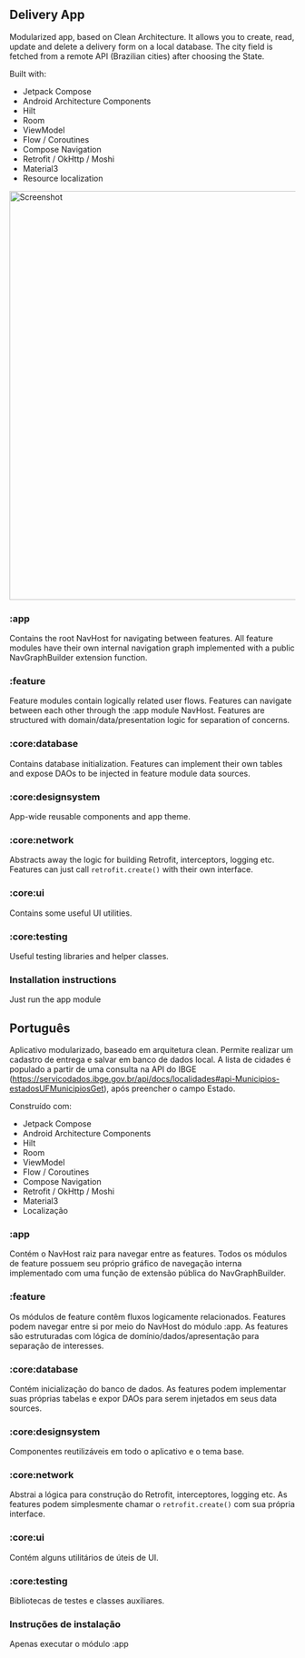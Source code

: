 ## Delivery App
Modularized app, based on Clean Architecture. It allows you to create, read, update and delete a delivery form on a local database.
The city field is fetched from a remote API (Brazilian cities) after choosing the State.

Built with:
- Jetpack Compose
- Android Architecture Components
- Hilt
- Room
- ViewModel
- Flow / Coroutines
- Compose Navigation
- Retrofit / OkHttp / Moshi
- Material3
- Resource localization

<img width="720" alt="Screenshot" src="https://github.com/matheus-miranda/android-ll-challenge/assets/15269393/261a06d4-6a7e-4d2e-910c-b07cdbe82053">

### :app
Contains the root NavHost for navigating between features.
All feature modules have their own internal navigation graph implemented with a public NavGraphBuilder extension function.

### :feature
Feature modules contain logically related user flows. Features can navigate between each other through the :app module NavHost.
Features are structured with domain/data/presentation logic for separation of concerns.

### :core:database
Contains database initialization. Features can implement their own tables and expose DAOs to be injected in feature module data sources.

### :core:designsystem
App-wide reusable components and app theme.

### :core:network
Abstracts away the logic for building Retrofit, interceptors, logging etc. Features can just call `retrofit.create()` with their own interface.

### :core:ui
Contains some useful UI utilities.

### :core:testing
Useful testing libraries and helper classes.

### Installation instructions
Just run the app module


## Português
Aplicativo modularizado, baseado em arquitetura clean. Permite realizar um cadastro de entrega e salvar em banco de dados local.
A lista de cidades é populado a partir de uma consulta na API do IBGE (https://servicodados.ibge.gov.br/api/docs/localidades#api-Municipios-estadosUFMunicipiosGet), após preencher o campo Estado.

Construído com:
- Jetpack Compose
- Android Architecture Components
- Hilt
- Room
- ViewModel
- Flow / Coroutines
- Compose Navigation
- Retrofit / OkHttp / Moshi
- Material3
- Localização

### :app
Contém o NavHost raiz para navegar entre as features.
Todos os módulos de feature possuem seu próprio gráfico de navegação interna implementado com uma função de extensão pública do NavGraphBuilder.

### :feature
Os módulos de feature contêm fluxos logicamente relacionados. Features podem navegar entre si por meio do NavHost do módulo :app.
As features são estruturadas com lógica de domínio/dados/apresentação para separação de interesses.

### :core:database
Contém inicialização do banco de dados. As features podem implementar suas próprias tabelas e expor DAOs para serem injetados em seus data sources. 

### :core:designsystem
Componentes reutilizáveis em todo o aplicativo e o tema base.

### :core:network
Abstrai a lógica para construção do Retrofit, interceptores, logging etc. As features podem simplesmente chamar o `retrofit.create()` com sua própria interface.

### :core:ui
Contém alguns utilitários de úteis de UI.

### :core:testing
Bibliotecas de testes e classes auxiliares.

### Instruções de instalação
Apenas executar o módulo :app
